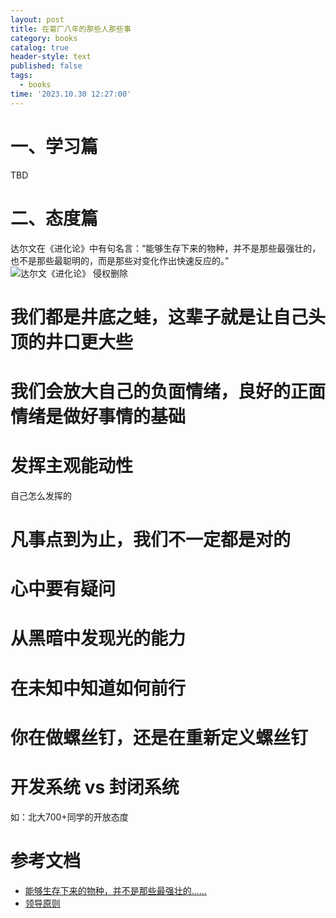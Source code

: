```yaml
---
layout: post
title: 在菊厂八年的那些人那些事
category: books
catalog: true
header-style: text
published: false
tags:
  - books
time: '2023.10.30 12:27:00'
---
```

<!--more-->

# 一、学习篇
TBD

# 二、态度篇

达尔文在《进化论》中有句名言：“能够生存下来的物种，并不是那些最强壮的，也不是那些最聪明的，而是那些对变化作出快速反应的。”
![达尔文《进化论》 侵权删除](https://upload-images.jianshu.io/upload_images/26917975-acb1c7b13720dddc.jpg?imageMogr2/auto-orient/strip|imageView2/2/w/500/format/webp)

# 我们都是井底之蛙，这辈子就是让自己头顶的井口更大些
# 我们会放大自己的负面情绪，良好的正面情绪是做好事情的基础
# 发挥主观能动性
自己怎么发挥的
# 凡事点到为止，我们不一定都是对的 
# 心中要有疑问
# 从黑暗中发现光的能力
# 在未知中知道如何前行
# 你在做螺丝钉，还是在重新定义螺丝钉

# 开发系统 vs 封闭系统
如：北大700+同学的开放态度

# 参考文档
- [能够生存下来的物种，并不是那些最强壮的......](https://www.jianshu.com/p/b6b92cb929c8)
- [领导原则](https://www.amazon.jobs/content/en/our-workplace/leadership-principles)